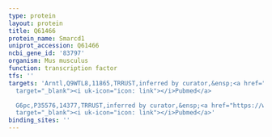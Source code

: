 ```yaml
---
type: protein
layout: protein
title: Q61466
protein_name: Smarcd1
uniprot_accession: Q61466
ncbi_gene_id: '83797'
organism: Mus musculus
function: transcription factor
tfs: ''
targets: 'Arntl,Q9WTL8,11865,TRRUST,inferred by curator,&ensp;<a href="https://www.ncbi.nlm.nih.gov/pubmed/?term=21725993%5Buid%5D"
  target="_blank"><i uk-icon="icon: link"></i>Pubmed</a>

  G6pc,P35576,14377,TRRUST,inferred by curator,&ensp;<a href="https://www.ncbi.nlm.nih.gov/pubmed/?term=21725993%5Buid%5D"
  target="_blank"><i uk-icon="icon: link"></i>Pubmed</a>'
binding_sites: ''
---
```

